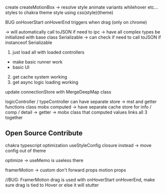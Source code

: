 create createMotionBox -> resolve style animate variants whilehover etc... styles to chakra theme style using css(style)(theme)

BUG onHoverStart onHoverEnd triggers when drag (only on chrome)

-> will automatically call toJSON if need to ipc
-> have all complex types be initialized with base class Serializable
-> can check if need to call toJSON if instanceof Serializable

1. just load all with loaded controllers

- make basic runner work
- basic UI

2. get cache system working
3. get async logic loading working

update connectionStore with MergeDeepMap class

logicController / typeController can have separate store -> mst and getter functions class mobx computed
-> have separate cache store for info / comp / detail
-> getter -> mobx class that computed values links all 3 together

## Open Source Contribute

chakra
typescript optimization
useStyleConfig closure instead -> move config out of theme

optimize -> useMemo is useless there

framerMotion -> custom don't forward props motion props

//BUG: FramerMotion drag is used with onHoverStart onHoverEnd, make sure drag is tied to Hover or else it will stutter
